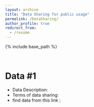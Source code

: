 ```yaml
---
layout: archive
title: "Data Sharing for public usage"
permalink: /DataSharing/
author_profile: true
redirect_from:
  - /resume
---
```


{% include base_path %}

<br />

Data #1
======
* Data Description:
* Terms of data sharing:
* find data from this link :

